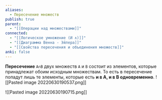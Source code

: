 ```yaml
---
aliases:
  - Пересечение множеств
publish: true
parent:
  - "[[Операции над множествами]]"
connected:
  - "[[Логическое умножение (И ∧)]]"
  - "[[Диаграмма Венна - Эйлера]]"
  - "[[Свойства пересечения и объединения множеств]]"
anki: false
---
```



**Пересечение** `A∩B` двух множеств `A` и `B` состоит из элементов, которые принадлежат обоим исходным множествам. То есть в пересечение попадут лишь те элементы, которые есть **и в A, и в B одновременно**.
![[Pasted image 20220630190537.png]]


![[Pasted image 20220630190715.png]]